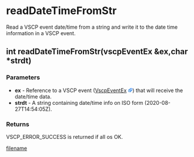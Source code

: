 # readDateTimeFromStr

Read a VSCP event date/time from a string and write it to the date time information in a VSCP event.

## int readDateTimeFromStr(vscpEventEx &ex,char *strdt)

### Parameters
 * **ex** - Reference to a VSCP event ([VscpEventEx](https://github.com/grodansparadis/vscp/blob/master/src/vscp/common/vscp.h) ![External Link](./images/Icon_External_Link.png)) that will receive the date/time data.
 * **strdt** - A string containing date/time info on ISO form (2020-08-27T14:54:05Z).

### Returns
VSCP_ERROR_SUCCESS is returned if all os OK.

[filename](./bottom_copyright.md ':include')
